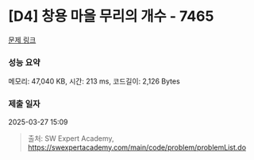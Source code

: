 # [D4] 창용 마을 무리의 개수 - 7465 

[문제 링크](https://swexpertacademy.com/main/code/problem/problemDetail.do?contestProbId=AWngfZVa9XwDFAQU) 

### 성능 요약

메모리: 47,040 KB, 시간: 213 ms, 코드길이: 2,126 Bytes

### 제출 일자

2025-03-27 15:09



> 출처: SW Expert Academy, https://swexpertacademy.com/main/code/problem/problemList.do